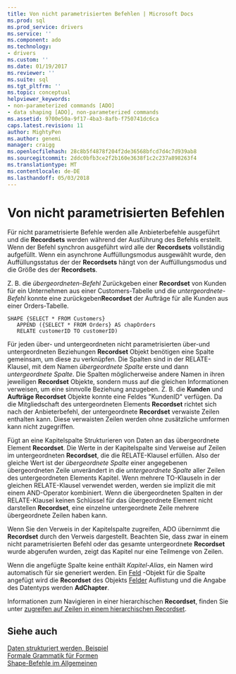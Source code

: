 ```yaml
---
title: Von nicht parametrisierten Befehlen | Microsoft Docs
ms.prod: sql
ms.prod_service: drivers
ms.service: ''
ms.component: ado
ms.technology:
- drivers
ms.custom: ''
ms.date: 01/19/2017
ms.reviewer: ''
ms.suite: sql
ms.tgt_pltfrm: ''
ms.topic: conceptual
helpviewer_keywords:
- non-parameterized commands [ADO]
- data shaping [ADO], non-parameterized commands
ms.assetid: 9700e50a-9f17-4ba3-8afb-f750741dc6ca
caps.latest.revision: 11
author: MightyPen
ms.author: genemi
manager: craigg
ms.openlocfilehash: 28c8b5f4878f204f2de36568bfcd7d4c7d939ab8
ms.sourcegitcommit: 2ddc0bfb3ce2f2b160e3638f1c2c237a898263f4
ms.translationtype: MT
ms.contentlocale: de-DE
ms.lasthandoff: 05/03/2018
---
```

# <a name="operation-of-non-parameterized-commands"></a>Von nicht parametrisierten Befehlen
Für nicht parametrisierte Befehle werden alle Anbieterbefehle ausgeführt und die **Recordsets** werden während der Ausführung des Befehls erstellt. Wenn der Befehl synchron ausgeführt wird alle der **Recordsets** vollständig aufgefüllt. Wenn ein asynchrone Auffüllungsmodus ausgewählt wurde, den Auffüllungsstatus der der **Recordsets** hängt von der Auffüllungsmodus und die Größe des der **Recordsets**.  
  
 Z. B. die *übergeordneten-Befehl* Zurückgeben einer **Recordset** von Kunden für ein Unternehmen aus einer Customers-Tabelle und die *untergeordnete-Befehl* konnte eine zurückgeben**Recordset** der Aufträge für alle Kunden aus einer Orders-Tabelle.  
  
```  
SHAPE {SELECT * FROM Customers}   
   APPEND ({SELECT * FROM Orders} AS chapOrders   
   RELATE customerID TO customerID)  
```  
  
 Für jeden über- und untergeordneten nicht parametrisierten über-und untergeordneten Beziehungen **Recordset** Objekt benötigen eine Spalte gemeinsam, um diese zu verknüpfen. Die Spalten sind in der RELATE-Klausel, mit dem Namen *übergeordnete Spalte* erste und dann *untergeordnete Spalte*. Die Spalten möglicherweise andere Namen in ihren jeweiligen **Recordset** Objekte, sondern muss auf die gleichen Informationen verweisen, um eine sinnvolle Beziehung anzugeben. Z. B. die **Kunden** und **Aufträge Recordset** Objekte konnte eine Feldes "KundenID" verfügen. Da die Mitgliedschaft des untergeordneten Elements **Recordset** richtet sich nach der Anbieterbefehl, der untergeordnete **Recordset** verwaiste Zeilen enthalten kann. Diese verwaisten Zeilen werden ohne zusätzliche umformen kann nicht zugegriffen.  
  
 Fügt an eine Kapitelspalte Strukturieren von Daten an das übergeordnete Element **Recordset**. Die Werte in der Kapitelspalte sind Verweise auf Zeilen im untergeordneten **Recordset**, die die RELATE-Klausel erfüllen. Also der gleiche Wert ist der *übergeordnete Spalte* einer angegebenen übergeordneten Zeile unverändert in die *untergeordnete Spalte* aller Zeilen des untergeordneten Elements Kapitel. Wenn mehrere TO-Klauseln in der gleichen RELATE-Klausel verwendet werden, werden sie implizit die mit einem AND-Operator kombiniert. Wenn die übergeordneten Spalten in der RELATE-Klausel keinen Schlüssel für das übergeordnete Element nicht darstellen **Recordset**, eine einzelne untergeordnete Zeile mehrere übergeordnete Zeilen haben kann.  
  
 Wenn Sie den Verweis in der Kapitelspalte zugreifen, ADO übernimmt die **Recordset** durch den Verweis dargestellt. Beachten Sie, dass zwar in einem nicht parametrisierten Befehl oder das gesamte untergeordnete **Recordset** wurde abgerufen wurden, zeigt das Kapitel nur eine Teilmenge von Zeilen.  
  
 Wenn die angefügte Spalte keine enthält *Kapitel-Alias*, ein Namen wird automatisch für sie generiert werden. Ein [Feld](../../../ado/reference/ado-api/field-object.md) -Objekt für die Spalte angefügt wird die **Recordset** des Objekts [Felder](../../../ado/reference/ado-api/fields-collection-ado.md) Auflistung und die Angabe des Datentyps werden **AdChapter**.  
  
 Informationen zum Navigieren in einer hierarchischen **Recordset**, finden Sie unter [zugreifen auf Zeilen in einem hierarchischen Recordset](../../../ado/guide/data/accessing-rows-in-a-hierarchical-recordset.md).  
  
## <a name="see-also"></a>Siehe auch  
 [Daten strukturiert werden, Beispiel](../../../ado/guide/data/data-shaping-example.md)   
 [Formale Grammatik für Formen](../../../ado/guide/data/formal-shape-grammar.md)   
 [Shape-Befehle im Allgemeinen](../../../ado/guide/data/shape-commands-in-general.md)
